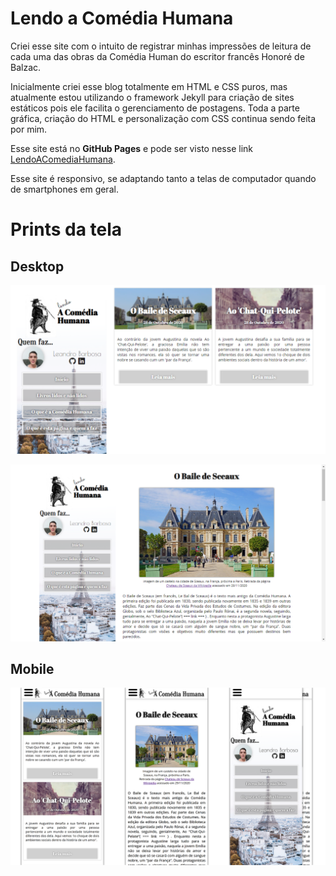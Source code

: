 # Lendo a Comédia Humana

Criei esse site com o intuito de registrar minhas impressões de leitura de cada uma das obras da Comédia Human do escritor francês Honoré de Balzac. 

Inicialmente criei esse blog totalmente em HTML e CSS puros, mas atualmente estou utilizando o framework Jekyll para criação de sites estáticos pois ele facilita o gerenciamento de postagens. Toda a parte gráfica, criação do HTML e personalização com CSS continua sendo feita por mim. 

Esse site está no **GitHub Pages** e pode ser visto nesse link [LendoAComediaHumana](https://leandrobarbosabento.github.io/LendoAComediaHumana/).

Esse site é responsivo, se adaptando tanto a telas de computador quando de smartphones em geral. 

# Prints da tela

## Desktop

![Visualização da página inicial do site em um desktop](/readmeImages/desktop_home.png)

![Visualização de uma postagem do site em um desktop](/readmeImages/desktop_post.png)

## Mobile

![Visualização do site em um aparelho smartphone](/readmeImages/iphoneX.png)



